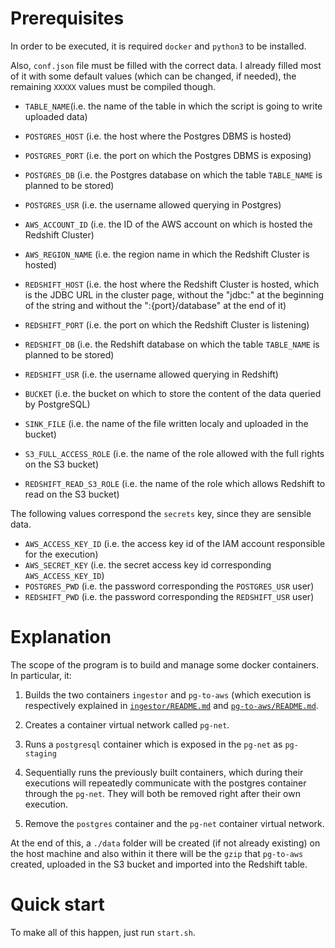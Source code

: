 # Prerequisites

In order to be executed, it is required `docker` and `python3` to be installed.

Also, `conf.json` file must be filled with the correct data. I already filled most of it with some default values (which
can be changed, if needed), the remaining `XXXXX` values must be compiled though.

- `TABLE_NAME`(i.e. the name of the table in which the script is going to write uploaded data)


- `POSTGRES_HOST` (i.e. the host where the Postgres DBMS is hosted)
- `POSTGRES_PORT` (i.e. the port on which the Postgres DBMS is exposing)
- `POSTGRES_DB` (i.e. the Postgres database on which the table `TABLE_NAME` is planned to be stored)
- `POSTGRES_USR` (i.e. the username allowed querying in Postgres)


- `AWS_ACCOUNT_ID` (i.e. the ID of the AWS account on which is hosted the Redshift Cluster)
- `AWS_REGION_NAME` (i.e. the region name in which the Redshift Cluster is hosted)

- `REDSHIFT_HOST` (i.e. the host where the Redshift Cluster is hosted, which is the JDBC URL in the cluster page,
  without the "jdbc:" at the beginning of the string and without the ":{port}/database" at the end of it)
- `REDSHIFT_PORT` (i.e. the port on which the Redshift Cluster is listening)
- `REDSHIFT_DB` (i.e. the Redshift database on which the table `TABLE_NAME` is planned to be stored)
- `REDSHIFT_USR` (i.e. the username allowed querying in Redshift)


- `BUCKET` (i.e. the bucket on which to store the content of the data queried by PostgreSQL)
- `SINK_FILE` (i.e. the name of the file written localy and uploaded in the bucket)


- `S3_FULL_ACCESS_ROLE` (i.e. the name of the role allowed with the full rights on the S3 bucket)
- `REDSHIFT_READ_S3_ROLE` (i.e. the name of the role which allows Redshift to read on the S3 bucket)

The following values correspond the `secrets` key, since they are sensible data.

- `AWS_ACCESS_KEY_ID` (i.e. the access key id of the IAM account responsible for the execution)
- `AWS_SECRET_KEY` (i.e. the secret access key id corresponding `AWS_ACCESS_KEY_ID`)
- `POSTGRES_PWD` (i.e. the password corresponding the `POSTGRES_USR` user)
- `REDSHIFT_PWD` (i.e. the password corresponding the `REDSHIFT_USR` user)

# Explanation

The scope of the program is to build and manage some docker containers. In particular, it:

1) Builds the two containers `ingestor` and `pg-to-aws` (which execution is respectively explained
   in [`ingestor/README.md`](https://github.com/CesareIurlaro/aws-proof-of-concept/tree/master/ingestor)
   and [`pg-to-aws/README.md`](https://github.com/CesareIurlaro/aws-proof-of-concept/tree/master/pg-to-aws).


2) Creates a container virtual network called `pg-net`.

3) Runs a `postgresql` container which is exposed in the `pg-net` as `pg-staging`

4) Sequentially runs the previously built containers, which during their executions will repeatedly communicate with the
   postgres container through the `pg-net`. They will both be removed right after their own execution.

5) Remove the `postgres` container and the `pg-net` container virtual network.

At the end of this, a `./data` folder will be created (if not already existing) on the host machine and also within it
there will be the `gzip` that `pg-to-aws` created, uploaded in the S3 bucket and imported into the Redshift table.

# Quick start

To make all of this happen, just run `start.sh`.
